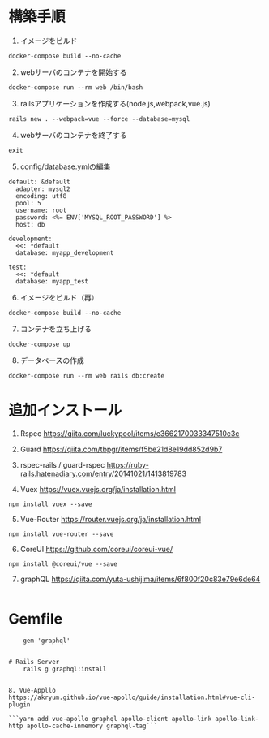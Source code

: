 # 構築手順

1. イメージをビルド

```docker-compose build --no-cache```

2. webサーバのコンテナを開始する

```docker-compose run --rm web /bin/bash```

3. railsアプリケーションを作成する(node.js,webpack,vue.js)

```rails new . --webpack=vue --force --database=mysql```

4. webサーバのコンテナを終了する

```exit```

5. config/database.ymlの編集

  ~~~
  default: &default
    adapter: mysql2
    encoding: utf8
    pool: 5
    username: root
    password: <%= ENV['MYSQL_ROOT_PASSWORD'] %>
    host: db

  development:
    <<: *default
    database: myapp_development

  test:
    <<: *default
    database: myapp_test
  ~~~
    
6. イメージをビルド（再）

```docker-compose build --no-cache```

7. コンテナを立ち上げる

```docker-compose up```

8. データベースの作成

```docker-compose run --rm web rails db:create```

# 追加インストール

1. Rspec
https://qiita.com/luckypool/items/e3662170033347510c3c

2. Guard
https://qiita.com/tbpgr/items/f5be21d8e19dd852d9b7

3. rspec-rails / guard-rspec
https://ruby-rails.hatenadiary.com/entry/20141021/1413819783

4. Vuex
https://vuex.vuejs.org/ja/installation.html

```npm install vuex --save```

5. Vue-Router
https://router.vuejs.org/ja/installation.html


```npm install vue-router --save```

6. CoreUI
https://github.com/coreui/coreui-vue/

```npm install @coreui/vue --save```

7. graphQL
https://qiita.com/yuta-ushijima/items/6f800f20c83e79e6de64

	~~~
  # Gemfile
		gem 'graphql'
  ~~~
  
  ~~~
	# Rails Server
		rails g graphql:install
  ~~~
  
8. Vue-Appllo
https://akryum.github.io/vue-apollo/guide/installation.html#vue-cli-plugin

```yarn add vue-apollo graphql apollo-client apollo-link apollo-link-http apollo-cache-inmemory graphql-tag```
